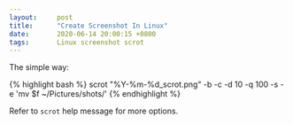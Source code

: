 ```yaml
---
layout:		post
title:		"Create Screenshot In Linux"
date:		2020-06-14 20:00:15 +0800
tags:		Linux screenshot scrot
---
```


The simple way:

{% highlight bash %}
scrot "%Y-%m-%d_scrot.png" -b -c -d 10 -q 100 -s -e 'mv $f ~/Pictures/shots/'
{% endhighlight %}

Refer to `scrot` help message for more options.
